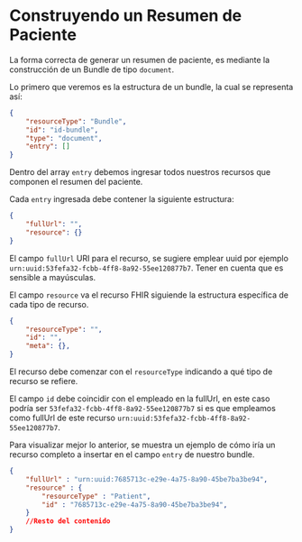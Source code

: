 # Construyendo un Resumen de Paciente

La forma correcta de generar un resumen de paciente, es mediante la construcción de un Bundle de tipo `document`.

Lo primero que veremos es la estructura de un bundle, la cual se representa así:

```json
{
    "resourceType": "Bundle",
    "id": "id-bundle",
    "type": "document",
    "entry": []
}
```

Dentro del array `entry` debemos ingresar todos nuestros recursos que componen el resumen del paciente.

Cada `entry` ingresada debe contener la siguiente estructura:

```json
{
    "fullUrl": "",
    "resource": {}
}
```

El campo `fullUrl` URI para el recurso, se sugiere emplear uuid por ejemplo `urn:uuid:53fefa32-fcbb-4ff8-8a92-55ee120877b7`. Tener en cuenta que es sensible a mayúsculas.

El campo `resource` va el recurso FHIR siguiende la estructura específica de cada tipo de recurso.

```json
{
    "resourceType": "",
    "id": "",
    "meta": {},
}
```

El recurso debe comenzar con el `resourceType` indicando a qué tipo de recurso se refiere. 

El campo `id` debe coincidir con el empleado en la fullUrl, en este caso podría ser `53fefa32-fcbb-4ff8-8a92-55ee120877b7` si es que empleamos como fullUrl de este recurso `urn:uuid:53fefa32-fcbb-4ff8-8a92-55ee120877b7`.

Para visualizar mejor lo anterior, se muestra un ejemplo de cómo iría un recurso completo a insertar en el campo `entry` de nuestro bundle.

```json
{
    "fullUrl" : "urn:uuid:7685713c-e29e-4a75-8a90-45be7ba3be94",
    "resource" : {
        "resourceType" : "Patient",
        "id" : "7685713c-e29e-4a75-8a90-45be7ba3be94",
    }
    //Resto del contenido
}
```


